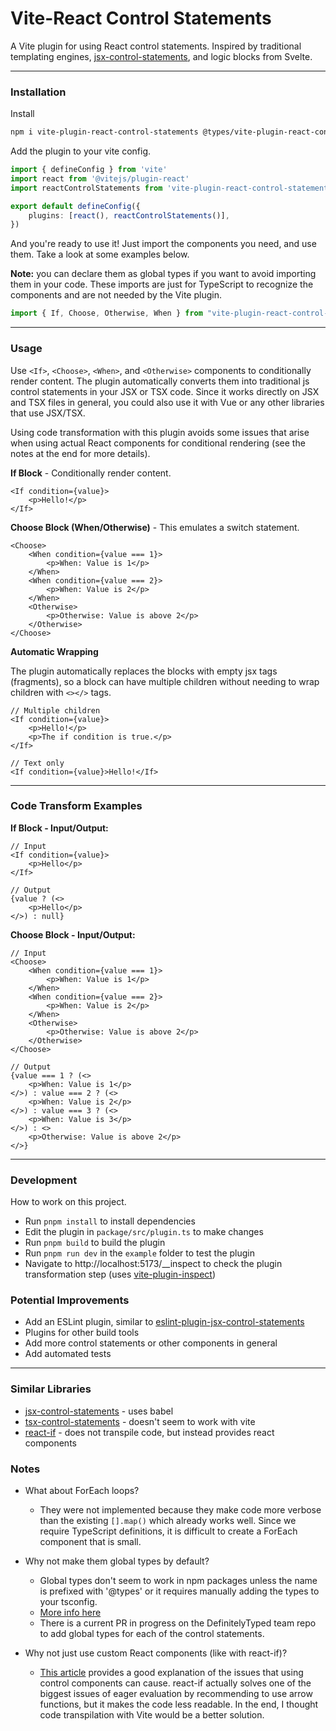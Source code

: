 # Vite-React Control Statements
A Vite plugin for using React control statements. Inspired by traditional templating engines, [jsx-control-statements](https://github.com/AlexGilleran/jsx-control-statements), and logic blocks from Svelte.

---

### Installation

Install
```bash
npm i vite-plugin-react-control-statements @types/vite-plugin-react-control-statements
````

Add the plugin to your vite config.
```ts
import { defineConfig } from 'vite'
import react from '@vitejs/plugin-react'
import reactControlStatements from 'vite-plugin-react-control-statements'

export default defineConfig({
    plugins: [react(), reactControlStatements()],
})
```

And you're ready to use it! Just import the components you need, and use them. Take a look at some examples below.

**Note:** you can declare them as global types if you want to avoid importing them in your code. These imports are just for TypeScript to recognize the components and are not needed by the Vite plugin.
```ts
import { If, Choose, Otherwise, When } from "vite-plugin-react-control-statements";
```

---

### Usage

Use `<If>`, `<Choose>`, `<When>`, and `<Otherwise>` components to conditionally render content. The plugin automatically converts them into traditional js control statements in your JSX or TSX code. Since it works directly on JSX and TSX files in general, you could also use it with Vue or any other libraries that use JSX/TSX.

Using code transformation with this plugin avoids some issues that arise when using actual React components for conditional rendering (see the notes at the end for more details).

**If Block** - Conditionally render content.
```tsx
<If condition={value}>
    <p>Hello!</p>
</If>
```

**Choose Block (When/Otherwise)** - This emulates a switch statement.
```tsx
<Choose>
    <When condition={value === 1}>
        <p>When: Value is 1</p>
    </When>
    <When condition={value === 2}>
        <p>When: Value is 2</p>
    </When>
    <Otherwise>
        <p>Otherwise: Value is above 2</p>
    </Otherwise>
</Choose>
```

**Automatic Wrapping**

The plugin automatically replaces the blocks with empty jsx tags (fragments), so a block can have multiple children without needing to wrap children with `<></>` tags.

```tsx
// Multiple children
<If condition={value}>
    <p>Hello!</p>
    <p>The if condition is true.</p>
</If>

// Text only
<If condition={value}>Hello!</If>
```

---

### Code Transform Examples

**If Block - Input/Output:**
```tsx
// Input
<If condition={value}>
    <p>Hello</p>
</If>

// Output
{value ? (<>
    <p>Hello</p>
</>) : null}
```

**Choose Block - Input/Output:**
```tsx
// Input
<Choose>
    <When condition={value === 1}>
        <p>When: Value is 1</p>
    </When>
    <When condition={value === 2}>
        <p>When: Value is 2</p>
    </When>
    <Otherwise>
        <p>Otherwise: Value is above 2</p>
    </Otherwise>
</Choose>

// Output
{value === 1 ? (<>
	<p>When: Value is 1</p>
</>) : value === 2 ? (<>
	<p>When: Value is 2</p>
</>) : value === 3 ? (<>
	<p>When: Value is 3</p>
</>) : <>
	<p>Otherwise: Value is above 2</p>
</>}
```

---

### Development
How to work on this project.
- Run `pnpm install` to install dependencies
- Edit the plugin in `package/src/plugin.ts` to make changes
- Run `pnpm build` to build the plugin
- Run `pnpm run dev` in the `example` folder to test the plugin
- Navigate to http://localhost:5173/__inspect to check the plugin transformation step (uses [vite-plugin-inspect](https://github.com/antfu-collective/vite-plugin-inspect))

### Potential Improvements
- Add an ESLint plugin, similar to [eslint-plugin-jsx-control-statements](https://github.com/vkbansal/eslint-plugin-jsx-control-statements)
- Plugins for other build tools
- Add more control statements or other components in general
- Add automated tests

---

### Similar Libraries
- [jsx-control-statements](https://github.com/AlexGilleran/jsx-control-statements) - uses babel
- [tsx-control-statements](https://github.com/KonstantinSimeonov/tsx-control-statements) - doesn't seem to work with vite
- [react-if]() - does not transpile code, but instead provides react components

### Notes

- What about ForEach loops?
  - They were not implemented because they make code more verbose than the existing `[].map()` which already works well. Since we require TypeScript definitions, it is difficult to create a ForEach component that is small.
- Why not make them global types by default?
  - Global types don't seem to work in npm packages unless the name is prefixed with '@types' or it requires manually adding the types to your tsconfig.
  - [More info here](https://stackoverflow.com/a/65196028/5579279)
  - There is a current PR in progress on the DefinitelyTyped team repo to add global types for each of the control statements.

- Why not just use custom React components (like with react-if)?
  - [This article](https://blog.bitsrc.io/the-pitfalls-of-using-guard-or-if-components-in-react-c8f85ea87295) provides a good explanation of the issues that using control components can cause. react-if actually solves one of the biggest issues of eager evaluation by recommending to use arrow functions, but it makes the code less readable. In the end, I thought code transpilation with Vite would be a better solution.
